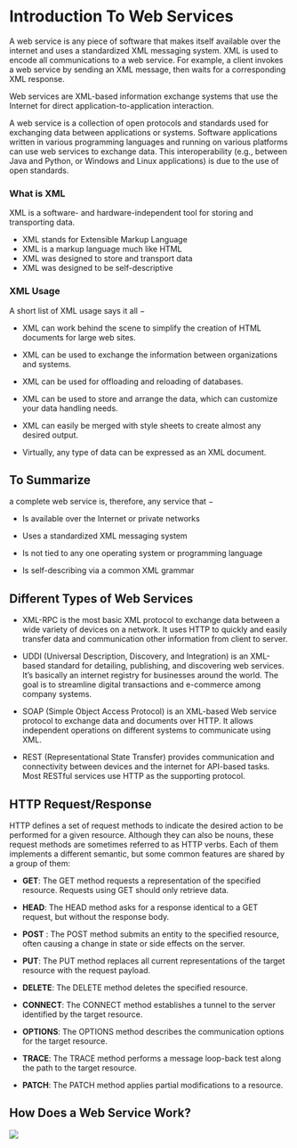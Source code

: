 # Introduction To Web Services

A web service is any piece of software that makes itself available over the internet and uses a standardized XML
messaging system. XML is used to encode all communications to a web service. For example, a client invokes a web service
by sending an XML message, then waits for a corresponding XML response.

Web services are XML-based information exchange systems that use the Internet for direct application-to-application
interaction.

A web service is a collection of open protocols and standards used for exchanging data between applications or systems.
Software applications written in various programming languages and running on various platforms can use web services to
exchange data. This interoperability (e.g., between Java and Python, or Windows and Linux applications) is due to the
use of open standards.

### What is XML

XML is a software- and hardware-independent tool for storing and transporting data.

- XML stands for Extensible Markup Language
- XML is a markup language much like HTML
- XML was designed to store and transport data
- XML was designed to be self-descriptive

### XML Usage

A short list of XML usage says it all −

- XML can work behind the scene to simplify the creation of HTML documents for large web sites.

- XML can be used to exchange the information between organizations and systems.

- XML can be used for offloading and reloading of databases.

- XML can be used to store and arrange the data, which can customize your data handling needs.

- XML can easily be merged with style sheets to create almost any desired output.

- Virtually, any type of data can be expressed as an XML document.

## To Summarize

a complete web service is, therefore, any service that −

- Is available over the Internet or private networks

- Uses a standardized XML messaging system

- Is not tied to any one operating system or programming language

- Is self-describing via a common XML grammar

## Different Types of Web Services

- XML-RPC is the most basic XML protocol to exchange data between a wide variety of devices on a network. It uses HTTP
  to quickly and easily transfer data and communication other information from client to server.

- UDDI (Universal Description, Discovery, and Integration) is an XML-based standard for detailing, publishing, and
  discovering web services. It’s basically an internet registry for businesses around the world. The goal is to
  streamline digital transactions and e-commerce among company systems.

- SOAP (Simple Object Access Protocol) is an XML-based Web service protocol to exchange data and documents over HTTP. It
  allows independent operations on different systems to communicate using XML.

- REST (Representational State Transfer) provides communication and connectivity between devices and the internet for
  API-based tasks. Most RESTful services use HTTP as the supporting protocol.

## HTTP Request/Response

HTTP defines a set of request methods to indicate the desired action to be performed for a given resource. Although they
can also be nouns, these request methods are sometimes referred to as HTTP verbs. Each of them implements a different
semantic, but some common features are shared by a group of them:

- **GET**: The GET method requests a representation of the specified resource. Requests using GET should only retrieve
  data.


- **HEAD**: The HEAD method asks for a response identical to a GET request, but without the response body.


- **POST** : The POST method submits an entity to the specified resource, often causing a change in state or side
  effects on the server.


- **PUT**: The PUT method replaces all current representations of the target resource with the request payload.


- **DELETE**: The DELETE method deletes the specified resource.


- **CONNECT**: The CONNECT method establishes a tunnel to the server identified by the target resource.


- **OPTIONS**: The OPTIONS method describes the communication options for the target resource.


- **TRACE**: The TRACE method performs a message loop-back test along the path to the target resource.


- **PATCH**: The PATCH method applies partial modifications to a resource.

## How Does a Web Service Work?

<img src="https://miro.medium.com/max/450/1*2zcwheQDq2ELXmekNZ7gEw.png">

